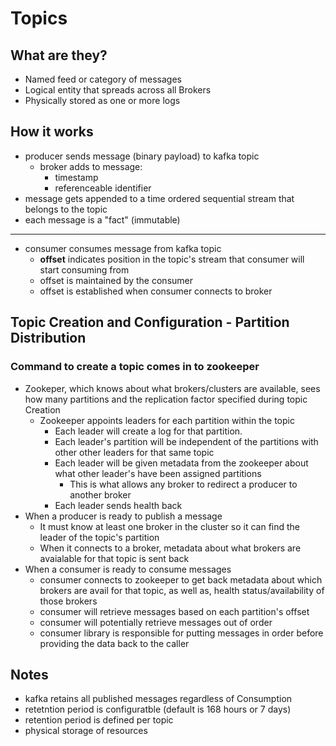 # Topics

## What are they?
* Named feed or category of messages
* Logical entity that spreads across all Brokers
* Physically stored as one or more logs

## How it works
* producer sends message (binary payload) to kafka topic
  * broker adds to message: 
    * timestamp
    * referenceable identifier
* message gets appended to a time ordered sequential stream that belongs to the topic
* each message is a "fact" (immutable)
---
* consumer consumes message from kafka topic
  * **offset** indicates position in the topic's stream that consumer will start consuming from
  * offset is maintained by the consumer 
  * offset is established when consumer connects to broker 

## Topic Creation and Configuration - Partition Distribution
### Command to create a topic comes in to zookeeper
* Zookeper, which knows about what brokers/clusters are available, sees how many partitions and the replication factor specified during topic Creation
  * Zookeeper appoints leaders for each partition within the topic
    * Each leader will create a log for that partition.  
    * Each leader's partition will be independent of the partitions with other other leaders for that same topic
    * Each leader will be given metadata from the zookeeper about what other leader's have been assigned partitions
      * This is what allows any broker to redirect a producer to another broker 
    * Each leader sends health back 
* When a producer is ready to publish a message
  * It must know at least one broker in the cluster so it can find the leader of the topic's partition
  * When it connects to a broker, metadata about what brokers are avaialable for that topic is sent back 
* When a consumer is ready to consume messages
  * consumer connects to zookeeper to get back metadata about which brokers are avail for that topic, as well as, health status/availability of those brokers
  * consumer will retrieve messages based on each partition's offset
  * consumer will potentially retrieve messages out of order
  * consumer library is responsible for putting messages in order before providing the data back to the caller

## Notes
* kafka retains all published messages regardless of Consumption
* retetntion period is configuratble (default is 168 hours or 7 days)
* retention period is defined per topic
* physical storage of resources 